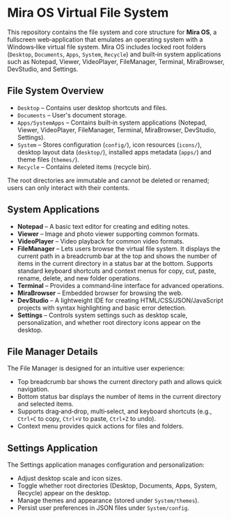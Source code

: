 # Mira OS Virtual File System

This repository contains the file system and core structure for **Mira OS**, a fullscreen web‑application that emulates an operating system with a Windows‑like virtual file system. Mira OS includes locked root folders (`Desktop`, `Documents`, `Apps`, `System`, `Recycle`) and built‑in system applications such as Notepad, Viewer, VideoPlayer, FileManager, Terminal, MiraBrowser, DevStudio, and Settings.

## File System Overview

- `Desktop` – Contains user desktop shortcuts and files.
- `Documents` – User's document storage.
- `Apps/SystemApps` – Contains built‑in system applications (Notepad, Viewer, VideoPlayer, FileManager, Terminal, MiraBrowser, DevStudio, Settings).
- `System` – Stores configuration (`config/`), icon resources (`icons/`), desktop layout data (`desktop/`), installed apps metadata (`apps/`) and theme files (`themes/`).
- `Recycle` – Contains deleted items (recycle bin).

The root directories are immutable and cannot be deleted or renamed; users can only interact with their contents.

## System Applications

- **Notepad** – A basic text editor for creating and editing notes.
- **Viewer** – Image and photo viewer supporting common formats.
- **VideoPlayer** – Video playback for common video formats.
- **FileManager** – Lets users browse the virtual file system. It displays the current path in a breadcrumb bar at the top and shows the number of items in the current directory in a status bar at the bottom. Supports standard keyboard shortcuts and context menus for copy, cut, paste, rename, delete, and new folder operations.
- **Terminal** – Provides a command‑line interface for advanced operations.
- **MiraBrowser** – Embedded browser for browsing the web.
- **DevStudio** – A lightweight IDE for creating HTML/CSS/JSON/JavaScript projects with syntax highlighting and basic error detection.
- **Settings** – Controls system settings such as desktop scale, personalization, and whether root directory icons appear on the desktop.

## File Manager Details

The File Manager is designed for an intuitive user experience:

- Top breadcrumb bar shows the current directory path and allows quick navigation.
- Bottom status bar displays the number of items in the current directory and selected items.
- Supports drag‑and‑drop, multi‑select, and keyboard shortcuts (e.g., `Ctrl+C` to copy, `Ctrl+V` to paste, `Ctrl+Z` to undo).
- Context menu provides quick actions for files and folders.

## Settings Application

The Settings application manages configuration and personalization:

- Adjust desktop scale and icon sizes.
- Toggle whether root directories (Desktop, Documents, Apps, System, Recycle) appear on the desktop.
- Manage themes and appearance (stored under `System/themes`).
- Persist user preferences in JSON files under `System/config`.


